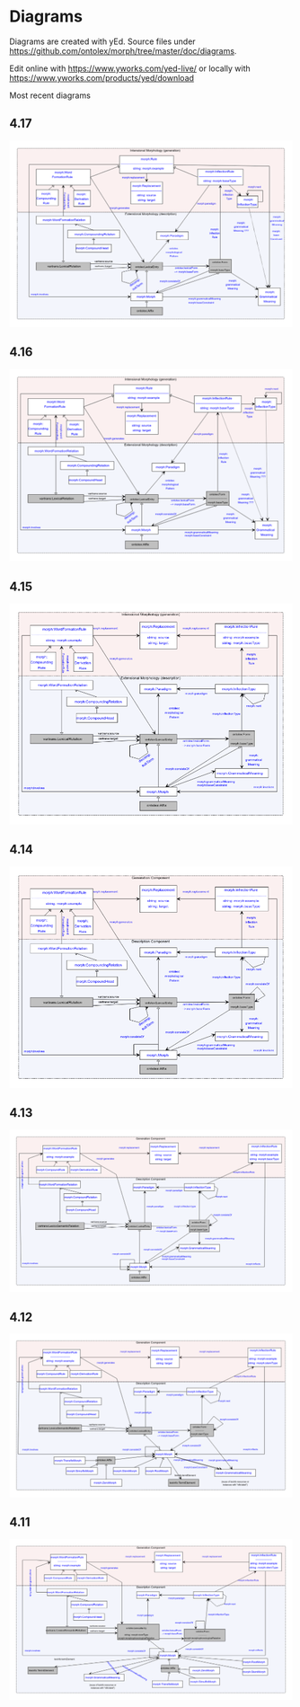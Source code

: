 # Diagrams

Diagrams are created with yEd. Source files under https://github.com/ontolex/morph/tree/master/doc/diagrams.

Edit online with https://www.yworks.com/yed-live/ or locally with https://www.yworks.com/products/yed/download

Most recent diagrams 

## 4.17

![](module_draft_4_17.png)

## 4.16

![](module_draft_4_16.png)

## 4.15

![](module_draft_4_15.png)


## 4.14

![](module_draft_4_14.png)

## 4.13

![](module_draft_4_13.png)


## 4.12

![](module_draft_4_12.png)


## 4.11

![](module_draft_4_11_23022022.reformatted.png)
